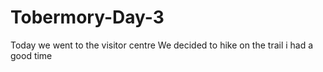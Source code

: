 # Tobermory-Day-3
Today we went to the visitor centre
We decided to hike on the trail i had a good time

